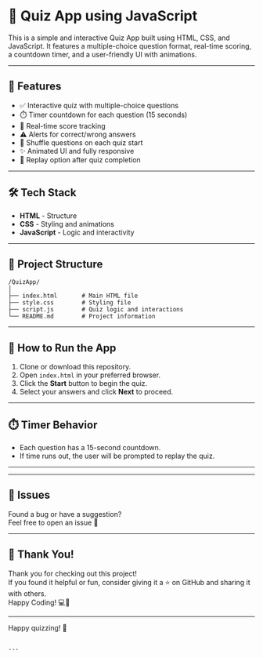 
# 🎯 Quiz App using JavaScript

This is a simple and interactive Quiz App built using HTML, CSS, and JavaScript. It features a multiple-choice question format, real-time scoring, a countdown timer, and a user-friendly UI with animations.

---

## 🚀 Features

- ✅ Interactive quiz with multiple-choice questions  
- ⏱️ Timer countdown for each question (15 seconds)  
- 🧠 Real-time score tracking  
- ⚠️ Alerts for correct/wrong answers  
- 🔀 Shuffle questions on each quiz start  
- ✨ Animated UI and fully responsive  
- 🔁 Replay option after quiz completion  

---

## 🛠️ Tech Stack

- **HTML** - Structure  
- **CSS** - Styling and animations  
- **JavaScript** - Logic and interactivity  

---

## 📁 Project Structure

```
/QuizApp/
│
├── index.html       # Main HTML file
├── style.css        # Styling file
├── script.js        # Quiz logic and interactions
└── README.md        # Project information
```

---

## 🧪 How to Run the App

1. Clone or download this repository.
2. Open `index.html` in your preferred browser.
3. Click the **Start** button to begin the quiz.
4. Select your answers and click **Next** to proceed.

---

## ⏱️ Timer Behavior

- Each question has a 15-second countdown.
- If time runs out, the user will be prompted to replay the quiz.

---


---

## 🐞 Issues

Found a bug or have a suggestion?  
Feel free to open an issue 💬  

---

## 🙏 Thank You!

Thank you for checking out this project!  
If you found it helpful or fun, consider giving it a ⭐ on GitHub and sharing it with others.  
Happy Coding! 💻🚀

---
Happy quizzing! 🎉
```

---
